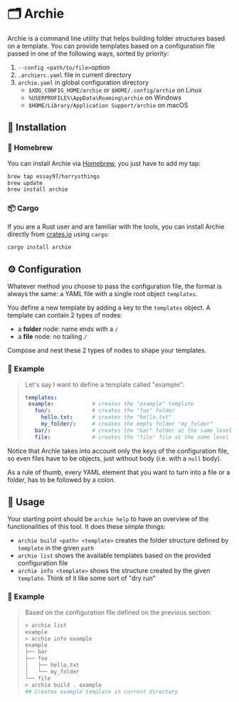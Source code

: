 # 🗂️ Archie

Archie is a command line utility that helps building folder structures based on a template.
You can provide templates based on a configuration file passed in one of the following ways, sorted by priority:

1. `--config <path/to/file>`option
2. `.archierc.yaml` file in current directory
3. `archie.yaml` in global configuration directory
   - `$XDG_CONFIG_HOME/archie` or `$HOME/.config/archie` on Linux
   - `%USERPROFILE%\AppData\Roaming\archie` on Windows
   - `$HOME/Library/Application Support/archie` on macOS

## 🚀 Installation

### 🍻 Homebrew

You can install Archie via [Homebrew](https://brew.sh/), you just have to add my tap:

```bash
brew tap essay97/harrysthings
brew update
brew install archie
```

### 📦 Cargo

If you are a Rust user and are familiar with the tools, you can install Archie directly from [crates.io](https://crates.io/crates/archie) using `cargo`:

```bash
cargo install archie
```

## ⚙️ Configuration

Whatever method you choose to pass the configuration file, the format is always the same: a YAML file with a single root object `templates`.

You define a new template by adding a key to the `templates` object.
A template can contain 2 types of nodes:

- a **folder** node: name ends with a `/`
- a **file** node: no trailing `/`

Compose and nest these 2 types of nodes to shape your templates.

### 🌟 Example

> Let's say I want to define a template called "example":
>
> ```YAML
> templates:
>  example:            # creates the "example" template
>    foo/:             # creates the "foo" folder
>      hello.txt:      # creates the "hello.txt"
>      my_folder/:     # creates the empty folder "my_folder"
>    bar/:             # creates the "bar" folder at the same level of "foo"
>    file:             # creates the "file" file at the same level of "foo" and "bar"
> ```

Notice that Archie takes into account only the keys of the configuration file, so even files have to be objects, just without body (i.e. with a `null` body).

As a rule of thumb, every YAML element that you want to turn into a file or a folder, has to be followed by a colon.

## 📖 Usage

Your starting point should be `archie help` to have an overview of the functionalities of this tool.
It does these simple things:

- `archie build <path> <template>` creates the folder structure defined by `template` in the given `path`
- `archie list` shows the available templates based on the provided configuration file
- `archie info <template>` shows the structure created by the given `template`. Think of it like some sort of "dry run"

### 🌟 Example

> Based on the configuration file defined on the previous section:
>
> ```bash
> > archie list
> example
> > archie info example
> example
> ├── bar
> ├── foo
> │   ├── hello.txt
> │   └── my_folder
> └── file
> > archie build . example
> ## Creates example template in current directory
> ```
